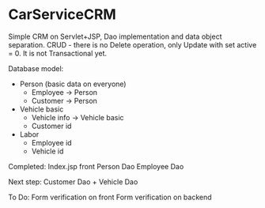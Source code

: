 # CarServiceCRM

Simple CRM on Servlet+JSP, Dao implementation and data object separation.
CRUD - there is no Delete operation, only Update with set active = 0.
It is not Transactional yet.

Database model:
<ul>
<li>Person (basic data on everyone)<ul></li>
<li>Employee -> Person</li>
<li>Customer -> Person</li>
</ul>
<li>Vehicle basic<ul>
<li>Vehicle info -> Vehicle basic</li>
<li>Customer id</li></ul></li>
<li>Labor<ul>
<li>Employee id</li>
<li>Vehicle id</li></ul></li>
</ul>

Completed:
Index.jsp front
Person Dao
Employee Dao

Next step:
Customer Dao + Vehicle Dao

To Do:
Form verification on front
Form verification on backend
